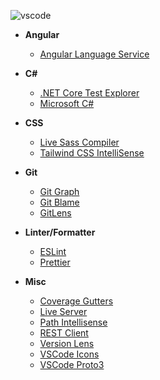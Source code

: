![vscode](https://user-images.githubusercontent.com/8418700/141991710-abede3b9-b1bf-43ea-af45-1e89111ba886.png)

* **Angular**
    * [Angular Language Service](https://marketplace.visualstudio.com/items?itemName=Angular.ng-template)

* **C#**
    * [.NET Core Test Explorer](https://marketplace.visualstudio.com/items?itemName=formulahendry.dotnet-test-explorer)
    * [Microsoft C#](https://marketplace.visualstudio.com/items?itemName=ms-dotnettools.csharp)     

* **CSS**
    * [Live Sass Compiler](https://marketplace.visualstudio.com/items?itemName=glenn2223.live-sass)
    * [Tailwind CSS IntelliSense](https://marketplace.visualstudio.com/items?itemName=bradlc.vscode-tailwindcss)

* **Git**
    * [Git Graph](https://marketplace.visualstudio.com/items?itemName=mhutchie.git-graph)
    * [Git Blame](https://marketplace.visualstudio.com/items?itemName=waderyan.gitblame)
    * [GitLens](https://marketplace.visualstudio.com/items?itemName=eamodio.gitlens)
    
* **Linter/Formatter**
    * [ESLint](https://marketplace.visualstudio.com/items?itemName=dbaeumer.vscode-eslint)
    * [Prettier](https://marketplace.visualstudio.com/items?itemName=esbenp.prettier-vscode)

* **Misc**
   * [Coverage Gutters](https://marketplace.visualstudio.com/items?itemName=ryanluker.vscode-coverage-gutters)
   * [Live Server](https://marketplace.visualstudio.com/items?itemName=ritwickdey.LiveServer)
   * [Path Intellisense](https://marketplace.visualstudio.com/items?itemName=christian-kohler.path-intellisense)
   * [REST Client](https://marketplace.visualstudio.com/items?itemName=humao.rest-client)
   * [Version Lens](https://marketplace.visualstudio.com/items?itemName=pflannery.vscode-versionlens)
   * [VSCode Icons](https://marketplace.visualstudio.com/items?itemName=vscode-icons-team.vscode-icons)
   * [VSCode Proto3](https://marketplace.visualstudio.com/items?itemName=zxh404.vscode-proto3)
    
    
